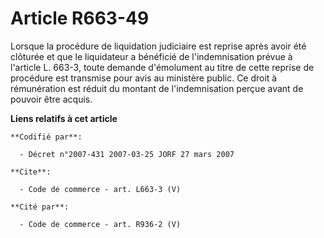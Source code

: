 # Article R663-49

Lorsque la procédure de liquidation judiciaire est reprise après avoir été clôturée et que le liquidateur a bénéficié de
l'indemnisation prévue à l'article L. 663-3, toute demande d'émolument au titre de cette reprise de procédure est transmise
pour avis au ministère public. Ce droit à rémunération est réduit du montant de l'indemnisation perçue avant de pouvoir être
acquis.

**Liens relatifs à cet article**

	**Codifié par**:

	  - Décret n°2007-431 2007-03-25 JORF 27 mars 2007

	**Cite**:

	  - Code de commerce - art. L663-3 (V)

	**Cité par**:

	  - Code de commerce - art. R936-2 (V)
